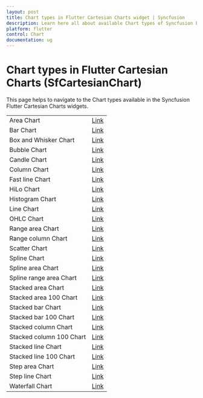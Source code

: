 ```yaml
---
layout: post
title: Chart types in Flutter Cartesian Charts widget | Syncfusion 
description: Learn here all about available Chart types of Syncfusion Flutter Cartesian Charts (SfCartesianChart) widget and more.
platform: flutter
control: Chart
documentation: ug
---
```


# Chart types in Flutter Cartesian Charts (SfCartesianChart)

This page helps to navigate to the Chart types available in the Syncfusion Flutter Cartesian Charts widgets.

<table>
    <tr>
        <td>
            Area Chart
        </td>
        <td>
            <a href="https://help.syncfusion.com/flutter/cartesian-charts/area-chart">Link</a>
        </td>
    </tr>
	<tr>
        <td>
            Bar Chart
        </td>
        <td>
            <a href="https://help.syncfusion.com/flutter/cartesian-charts/bar-chart">Link</a>
        </td>
    </tr>
    <tr>
        <td>
            Box and Whisker Chart
        </td>
        <td>
            <a href="https://help.syncfusion.com/flutter/cartesian-charts/boxandwhisker-chart">Link</a>
        </td>
    </tr>
    <tr>
        <td>
            Bubble Chart
        </td>
        <td>
            <a href="https://help.syncfusion.com/flutter/cartesian-charts/bubble-chart">Link</a>
        </td>
    </tr>
    <tr>
        <td>
          Candle Chart
        </td>
       <td>
           <a href="https://help.syncfusion.com/flutter/cartesian-charts/candle-chart">Link</a>
      </td>
    </tr>
    <tr>
        <td>
          Column Chart
        </td>
       <td>
           <a href="https://help.syncfusion.com/flutter/cartesian-charts/column-chart">Link</a>
      </td>
    </tr>
    <tr>
        <td>
           Fast line Chart
        </td>
        <td>
            <a href="https://help.syncfusion.com/flutter/cartesian-charts/fastline-chart">Link</a>
        </td>
    </tr>
    <tr>
        <td>
           HiLo Chart
        </td>
        <td>
            <a href="https://help.syncfusion.com/flutter/cartesian-charts/hilo-chart">Link</a>
        </td>
    </tr>
    <tr>
        <td>
           Histogram Chart
        </td>
        <td>
            <a href="https://help.syncfusion.com/flutter/cartesian-charts/histogram-chart">Link</a>
        </td>
    </tr>
    <tr>
        <td>
            Line Chart
        </td>
        <td>
            <a href="https://help.syncfusion.com/flutter/cartesian-charts/line-chart">Link</a>
        </td>
    </tr>
    <tr>
        <td>
            OHLC Chart
        </td>
        <td>
            <a href="https://help.syncfusion.com/flutter/cartesian-charts/ohlc-chart">Link</a>
        </td>
    </tr>
	<tr>
        <td>
            Range area Chart
        </td>
        <td>
            <a href="https://help.syncfusion.com/flutter/cartesian-charts/rangearea-chart">Link</a>
        </td>
    </tr>
    <tr>
        <td>
            Range column Chart
        </td>
        <td>
            <a href="https://help.syncfusion.com/flutter/cartesian-charts/rangecolumn-chart">Link</a>
        </td>
    </tr>
    <tr>
        <td>
            Scatter Chart
        </td>
        <td>
            <a href="https://help.syncfusion.com/flutter/cartesian-charts/scatter-chart">Link</a>
        </td>
    </tr>
    <tr>
        <td>
            Spline Chart
        </td>
        <td>
            <a href="https://help.syncfusion.com/flutter/cartesian-charts/spline-chart">Link</a>
        </td>
    </tr>
    <tr>
        <td>
            Spline area Chart
        </td>
        <td>
            <a href="https://help.syncfusion.com/flutter/cartesian-charts/splinearea-chart">Link</a>
        </td>
    </tr>
    <tr>
        <td>
            Spline range area Chart
        </td>
        <td>
            <a href="https://help.syncfusion.com/flutter/cartesian-charts/splinerangearea-chart">Link</a>
        </td>
    </tr>
    <tr>
        <td>
            Stacked area Chart
        </td>
        <td>
            <a href="https://help.syncfusion.com/flutter/cartesian-charts/stackedarea-chart">Link</a>
        </td>
    </tr>
    <tr>
        <td>
            Stacked area 100 Chart
        </td>
        <td>
            <a href="https://help.syncfusion.com/flutter/cartesian-charts/stackedarea100-chart">Link</a>
        </td>
    </tr>
	<tr>
        <td>
            Stacked bar Chart
        </td>
        <td>
            <a href="https://help.syncfusion.com/flutter/cartesian-charts/stackedbar-chart">Link</a>
        </td>
    </tr>
    <tr>
        <td>
            Stacked bar 100 Chart
        </td>
        <td>
            <a href="https://help.syncfusion.com/flutter/cartesian-charts/stackedbar100-chart">Link</a>
        </td>
    </tr>
    <tr>
        <td>
            Stacked column Chart
        </td>
        <td>
            <a href="https://help.syncfusion.com/flutter/cartesian-charts/stackedcolumn-chart">Link</a>
        </td>
    </tr>
    <tr>
        <td>
          Stacked column 100 Chart
        </td>
       <td>
           <a href="https://help.syncfusion.com/flutter/cartesian-charts/stackedcolumn100-chart">Link</a>
      </td>
    </tr>
    <tr>
        <td>
           Stacked line Chart
        </td>
        <td>
            <a href="https://help.syncfusion.com/flutter/cartesian-charts/stackedline-chart">Link</a>
        </td>
    </tr>
    <tr>
        <td>
           Stacked line 100 Chart
        </td>
        <td>
            <a href="https://help.syncfusion.com/flutter/cartesian-charts/stackedline100-chart">Link</a>
        </td>
    </tr>
    <tr>
        <td>
           Step area Chart
        </td>
        <td>
            <a href="https://help.syncfusion.com/flutter/cartesian-charts/steparea-chart">Link</a>
        </td>
    </tr>
    <tr>
        <td>
            Step line Chart
        </td>
        <td>
            <a href="https://help.syncfusion.com/flutter/cartesian-charts/stepline-chart">Link</a>
        </td>
    </tr>
    <tr>
        <td>
            Waterfall Chart
        </td>
        <td>
            <a href="https://help.syncfusion.com/flutter/cartesian-charts/waterfall-chart">Link</a>
        </td>
    </tr>
</table>
